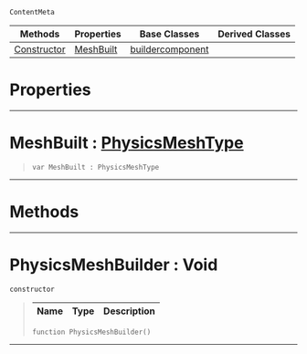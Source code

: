  `ContentMeta`

|Methods|Properties|Base Classes|Derived Classes|
|---|---|---|---|
|[ Constructor](https://plasmaengine.github.io/PlasmaDocs/Plasma1/C++/code_reference/class_reference/physicsmeshbuilder.markdown#physicsmeshbuilder-void)|[ MeshBuilt](https://plasmaengine.github.io/PlasmaDocs/Plasma1/C++/code_reference/class_reference/physicsmeshbuilder.markdown#meshbuilt-plasma-engine-do)|[buildercomponent](https://plasmaengine.github.io/PlasmaDocs/Plasma1/C++/code_reference/class_reference/buildercomponent.markdown)| |


 #  Properties


---  
 #  MeshBuilt : [PhysicsMeshType](https://plasmaengine.github.io/PlasmaDocs/Plasma1/C++/code_reference/enum_reference.markdown#physicsmeshtype)

> 
> ``` lang=cpp, name=Lightning
> var MeshBuilt : PhysicsMeshType


---  
 #  Methods


---  
 #  PhysicsMeshBuilder : Void

 `constructor`

> 
> |Name|Type|Description|
> |---|---|---|
> ``` lang=cpp, name=Lightning
> function PhysicsMeshBuilder()
> ``` 


---  
 

 